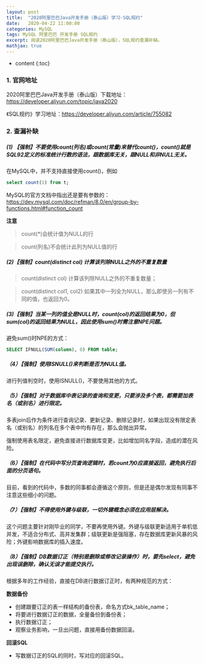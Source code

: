 ```yaml
---
layout: post
title:  "2020阿里巴巴Java开发手册（泰山版）学习-SQL规约"
date:   2020-04-22 11:00:00
categories: MySQL
tags: MySQL 阿里巴巴 开发手册 SQL规约
excerpt: 阅读2020阿里巴巴Java开发手册（泰山版），SQL规约查漏补缺。
mathjax: true
---
```


* content
{:toc}

### 1. 官网地址

2020阿里巴巴Java开发手册（泰山版）下载地址：https://developer.aliyun.com/topic/java2020

《SQL规约》学习地址：https://developer.aliyun.com/article/755082

### 2. 查漏补缺

##### (1) 【强制】不要使用count(列名)或count(常量)来替代count()，count()就是SQL92定义的标准统计行数的语法，跟数据库无关，跟NULL和非NULL无关。

在MySQL中，并不支持直接使用count()，例如

```sql
select count(1) from t;
```

MySQL的官方文档中指出还是要有参数的：https://dev.mysql.com/doc/refman/8.0/en/group-by-functions.html#function_count

**注意**

> count(*)会统计值为NULL的行

> count(列名)不会统计此列为NULL值的行

##### (2)【强制】count(distinct col) 计算该列除NULL之外的不重复数量

> count(distinct col) 计算该列除NULL之外的不重复数量；

> count(distinct col1, col2) 如果其中一列全为NULL，那么即使另一列有不同的值，也返回为0。

##### (3)【强制】当某一列的值全是NULL时，count(col)的返回结果为0，但sum(col)的返回结果为NULL，因此使用sum()时需注意NPE问题。

避免sum()时NPE的方式：

```sql
SELECT IFNULL(SUM(column), 0) FROM table;
```

##### （4）【强制】使用ISNULL()来判断是否为NULL值。

进行列值判空时，使用ISNULL()，不要使用其他的方式。

##### （5）【强制】对于数据库中表记录的查询和变更，只要涉及多个表，都需要加表名（或别名）进行限定。

多表join后作为条件进行查询记录、更新记录、删除记录时，如果出现没有限定表名（或别名）的列名在多个表中均有存在，那么会抛出异常。

强制使用表名限定，避免直接进行数据库变更，比如增加同名字段，造成的潜在风险。

##### （6）【强制】在代码中写分页查询逻辑时，若count为0应直接返回，避免执行后面的分页语句。

目前，看到的代码中，多数的同事都会遵循这个原则，但是还是偶尔发现有同事不注意这些细小的问题。

##### （7）【强制】不得使用外键与级联，一切外键概念必须在应用层解决。

这个问题主要针对刚毕业的同学，不要再使用外键。外键与级联更新适用于单机低并发，不适合分布式、高并发集群；级联更新是强阻塞，存在数据库更新风暴的风险；外键影响数据库的插入速度。

##### （8）【强制】DB数据订正（特别是删除或修改记录操作）时，要先select，避免出现误删除，确认无误才能提交执行。

根据多年的工作经验，直接在DB进行数据订正时，有两种规范的方式：

**数据备份**

- 创建跟要订正的表一样结构的备份表，命名方式bk_table_name；
- 将要进行数据订正的数据，全量备份到备份表；
- 执行数据订正；
- 观察业务影响，一旦出问题，直接用备份数据回滚。

**回滚SQL**

- 写数据订正的SQL的同时，写对应的回滚SQL。